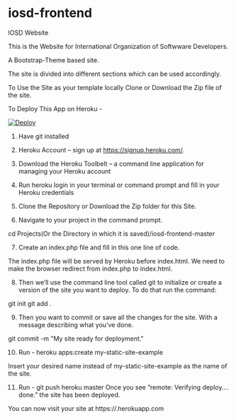 # iosd-frontend
IOSD Website 

This is the Website for International Organization of Softwware Developers.

A Bootstrap-Theme based site.

The site is divided into different sections which can be used accordingly.

To Use the Site as your template locally Clone or Download the Zip file of the site.



To Deploy This App on Heroku - 

[![Deploy](https://www.herokucdn.com/deploy/button.svg)](https://heroku.com/deploy)


1) Have git installed

2) Heroku Account – sign up at https://signup.heroku.com/.

3) Download the Heroku Toolbelt – a command line application for managing your Heroku account

4) Run heroku login in your terminal or command prompt and fill in your Heroku credentials

5) Clone the Repository or Download the Zip folder for this Site.

6) Navigate to your project in the command prompt.

cd Projects(Or the Directory in which it is saved)/iosd-frontend-master

7) Create an index.php file and fill in this one line of code.

<?php header( 'Location: /index.html' ) ;  ?>

The index.php file will be served by Heroku before index.html. We need to make the browser redirect from index.php to index.html.

8) Then we’ll use the command line tool called git to initialize or create a version of the site you want to deploy. To do that run the command:

git init
git add .

9) Then you want to commit or save all the changes for the site. With a message describing what you’ve done.

git commit -m "My site ready for deployment."

10) Run - heroku apps:create my-static-site-example

Insert your desired name instead of my-static-site-example as the name of the site.

11) Run - git push heroku master
Once you see “remote: Verifying deploy…. done.” the site has been deployed.

You can now visit your site at https://<whatever-name-you-selected>.herokuapp.com 


